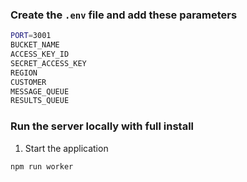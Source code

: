 ### Create the `.env` file and add these parameters

```sh
PORT=3001
BUCKET_NAME
ACCESS_KEY_ID
SECRET_ACCESS_KEY
REGION
CUSTOMER
MESSAGE_QUEUE
RESULTS_QUEUE
```

### Run the server locally with full install

1. Start the application

```sh
npm run worker
```
